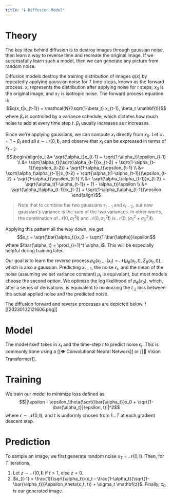 ```yaml
---
title: "🕯️ Diffusion Model"
---
```

# Theory
The key idea behind diffusion is to destroy images through gaussian noise, then learn a  way to reverse time and recreate the original image. If we successfully learn such a model, then we can generate any picture from random noise.

Diffusion models destroy the training distribution of images $q(x)$ by repeatedly applying gaussian noise for $T$ time-steps, known as the forward process. $x_t$ represents the distribution after applying noise for $t$ steps; $x_0$ is the original image, and $x_T$ is isotropic noise. The forward process equation is $$q(x_t|x_{t-1}) = \mathcal{N}(\sqrt{1-\beta_t} x_{t-1}, \beta_t \mathbf{I})$$
where $\beta_t$ is controlled by a variance schedule, which dictates how much noise to add at every time step $t$. $\beta_t$ usually increases as $t$ increases.

Since we're applying gaussians, we can compute $x_t$ directly from $x_0$. Let $\alpha_t = 1 - \beta_t$ and all $\epsilon \sim \mathcal{N}(0, \mathbf{I})$, and observe that $x_t$ can be expressed in terms of $x_{t-2}$. $$\begin{align}x_t &= \sqrt{\alpha_t}x_{t-1} + \sqrt{1-\alpha_t}\epsilon_{t-1} \\ &= \sqrt{\alpha_t}(\sqrt{\alpha_{t-1}}x_{t-2} + \sqrt{1-\alpha_{t-1}}\epsilon_{t-2}) + \sqrt{1-\alpha_t}\epsilon_{t-1} \\ &= \sqrt{\alpha_t\alpha_{t-1}}x_{t-2} + \sqrt{\alpha_t(1-\alpha_{t-1})}\epsilon_{t-2} + \sqrt{1-\alpha_t}\epsilon_{t-1} \\ &= \sqrt{\alpha_t\alpha_{t-1}}x_{t-2} + \sqrt{\alpha_t(1-\alpha_{t-1}) + (1 - \alpha_t)}\epsilon \\ &= \sqrt{\alpha_t\alpha_{t-1}}x_{t-2} + \sqrt{1-\alpha_t\alpha_{t-1}}\epsilon \end{align}$$
> Note that to combine the two gaussians $\epsilon_{t-1}$ and $\epsilon_{t-2}$, our new gaussian's variance is the sum of the two variances. In other words, the combination of $\mathcal{N}(0, \sigma_1^2 \mathbf{I})$ and $\mathcal{N}(0, \sigma_2^2 \mathbf{I})$ is $\mathcal{N}(0, (\sigma_1^2 + \sigma_2^2) \mathbf{I})$.

Applying this pattern all the way down, we get $$x_t = \sqrt{\bar{\alpha_t}}x_0 + \sqrt{1-\bar{\alpha}}\epsilon$$
where $\bar{\alpha_t} =  \prod_{i=1}^t \alpha_i$. This will be especially helpful during training later.

Our goal is to learn the reverse process $p_\theta(x_{t-1}|x_t) = \mathcal{N}(\mu_\theta(x_t, t), \Sigma_\theta(x_t, t))$, which is also a gaussian. Predicting $x_{t-1}$, the noise $\epsilon_t$, and the mean of the noise (assuming we set variance constant) $\mu_t$ is equivalent, but most models choose the second option. We optimize the log likelihood of $p_\theta(x_0)$, which, after a series of derivations, is equivalent to minimizing the $L_2$ loss between the actual applied noise and the predicted noise.

The diffusion forward and reverse processes are depicted below.
![[20230102121606.png]]

# Model
The model itself takes in $x_t$ and the time-step $t$ to predict noise $\epsilon_t$. This is commonly done using a [[👁️ Convolutional Neural Network]] or [[🦿 Vision Transformer]].

# Training
We train our model to minimize loss defined as $$||\epsilon - \epsilon_\theta(\sqrt{\bar{\alpha_t}}x_0 + \sqrt{1-\bar{\alpha_t}}\epsilon, t)||^2$$
where $\epsilon \sim \mathcal{N}(0, \mathbf{I})$, and $t$ is uniformly chosen from $1\ldots T$ at each gradient descent step.

# Prediction
To sample an image, we first generate random noise $x_T = \mathcal{N}(0, \mathbf{I})$. Then, for $T$ iterations,
1. Let $z \sim \mathcal{N}(0, \mathbf{I})$ if $t > 1$, else $z = 0$.
2. $x_{t-1} = \frac{1}{\sqrt{\alpha_t}}(x_t - \frac{1-\alpha_t}{\sqrt{1-\bar{\alpha_t}}}\epsilon_\theta(x_t, t)) + \sigma_t \mathbf{z}$.
Finally, $x_0$ is our generated image.